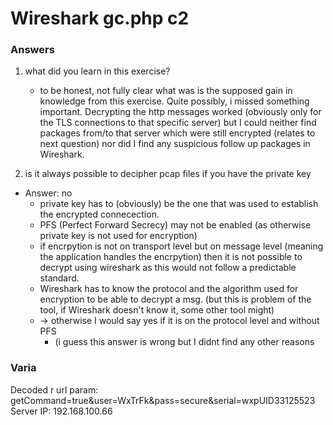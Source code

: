 # Wireshark gc.php c2


### Answers

1. what did you learn in this exercise?
    - to be honest, not fully clear what was is the supposed gain in knowledge from this exercise. Quite possibly, i missed something important. Decrypting the http messages worked (obviously only for the TLS connections to that specific server) but I could neither find packages from/to that server which were still encrypted (relates to next question) nor did I find any suspicious follow up packages in Wireshark.     

2. is it always possible to decipher pcap files if you have the private key
- Answer: no
    - private key has to (obviously) be the one that was used to establish the encrypted connecection. 
    - PFS (Perfect Forward Secrecy) may not be enabled (as otherwise private key is not used for encryption)
    - if encrpytion is not on transport level but on message level (meaning the application handles the encrpytion) then it is not possible to decrypt using wireshark as this would not follow a predictable standard.
    - Wireshark has to know the protocol and the algorithm used for encryption to be able to decrypt a msg. (but this is problem of the tool, if Wireshark doesn't know it, some other tool might)
    - -> otherwise I would say yes if it is on the protocol level and without PFS
        - (i guess this answer is wrong but I didnt find any other reasons  



### Varia
Decoded r url param: getCommand=true&user=WxTrFk&pass=secure&serial=wxpUID33125523
Server IP: 192.168.100.66